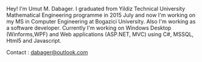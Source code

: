 Hey! I'm Umut M. Dabager. I graduated from Yildiz Technical University Mathematical Engineering programme in 2015 July and now I'm working on my MS in Computer Engineering at Bogazici University. Also I'm working as a software developer. Currently I'm working on Windows Desktop (Winforms,WPF) and Web applications (ASP.NET, MVC) using C#, MSSQL, Html5 and Javascript.

Contact : dabager@outlook.com